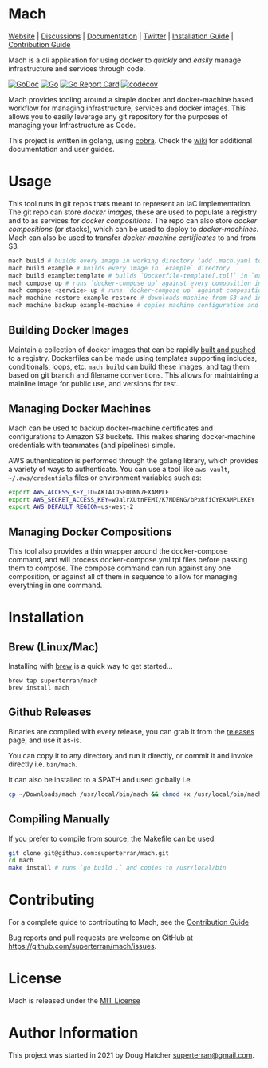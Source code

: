 # Mach

[Website](https://superterran.net/mach) |
[Discussions](https://github.com/superterran/mach/discussions) |
[Documentation](https://github.com/superterran/mach/wiki) |
[Twitter](https://twitter.com/superterran) |
[Installation Guide](https://github.com/superterran/mach/wiki/Installation) |
[Contribution Guide](CONTRIBUTING.md)

Mach is a cli application for using docker to *quickly* and *easily* manage infrastructure and services through code.

[![GoDoc](https://godoc.org/github.com/gohugoio/hugo?status.svg)](https://pkg.go.dev/github.com/superterran/mach)
[![Go](https://github.com/superterran/mach/actions/workflows/go.yml/badge.svg?branch=main)](https://github.com/superterran/mach/actions/workflows/go.yml) 
[![Go Report Card](https://goreportcard.com/badge/github.com/superterran/mach)](https://goreportcard.com/report/github.com/superterran/mach)
[![codecov](https://codecov.io/gh/superterran/mach/branch/main/graph/badge.svg?token=S48U2MJP9I)](https://codecov.io/gh/superterran/mach)

Mach provides tooling around a simple docker and docker-machine based workflow for managing infrastructure, services and docker images. This allows you to easily leverage any git repository for the purposes of managing your Infrastructure as Code. 

This project is written in golang, using [cobra](https://github.com/spf13/cobra). Check the [wiki](https://github.com/superterran/mach/wiki) for additional documentation and user guides. 
  
# Usage

This tool runs in git repos thats meant to represent an IaC implementation. The git repo can store _docker images_, these are used to populate a registry and to as services for _docker compositions_. The repo can also store _docker compositions_ (or stacks), which can be used to deploy to _docker-machines_. Mach can also be used to transfer _docker-machine certificates_ to and from S3. 

```bash
mach build # builds every image in working directory (add .mach.yaml to configure)
mach build example # builds every image in `example` directory
mach build example:template # builds `Dockerfile-template[.tpl]` in `example` directory 
mach compose up # runs `docker-compose up` against every composition in working directory (add .mach.yaml to configure)
mach compose <service> up # runs `docker-compose up` against composition that matches the service
mach machine restore example-restore # downloads machine from S3 and installs to ~/.docker/machine
mach machine backup example-machine # copies machine configuration and certs to S3
```

## Building Docker Images

Maintain a collection of docker images that can be rapidly [built and pushed](https://github.com/superterran/mach/wiki/Build-Command) to a registry. Dockerfiles can be made using templates supporting includes, conditionals, loops, etc. `mach build` can build these images, and tag them based on git branch and filename conventions. This allows for maintaining a mainline image for public use, and versions for test. 

## Managing Docker Machines

Mach can be used to backup docker-machine certificates and configurations to Amazon S3 buckets. This makes sharing docker-machine credentials with teammates (and pipelines) simple.

AWS authentication is performed through the golang library, which provides a variety of ways to authenticate. You can use a tool like `aws-vault`, `~/.aws/credentials` files or environment variables such as:

```bash
export AWS_ACCESS_KEY_ID=AKIAIOSFODNN7EXAMPLE
export AWS_SECRET_ACCESS_KEY=wJalrXUtnFEMI/K7MDENG/bPxRfiCYEXAMPLEKEY
export AWS_DEFAULT_REGION=us-west-2
```
## Managing Docker Compositions

This tool also provides a thin wrapper around the docker-compose command, and will process docker-compose.yml.tpl files before passing them to compose. The compose command can run against any one composition, or against all of them in sequence to allow for managing everything in one command. 

# Installation 



## Brew (Linux/Mac)

Installing with [brew](https://brew.sh/) is a quick way to get started...

```/bin/bash
brew tap superterran/mach
brew install mach
```

## Github Releases

Binaries are compiled with every release, you can grab it from the [releases](https://github.com/superterran/mach/releases/) page, and use it as-is. 

You can copy it to any directory and run it directly, or commit it and invoke directly i.e. `bin/mach`. 

It can also be installed to a $PATH and used globally i.e. 

```bash
cp ~/Downloads/mach /usr/local/bin/mach && chmod +x /usr/local/bin/mach
```

## Compiling Manually

If you prefer to compile from source, the Makefile can be used:

```bash
git clone git@github.com:superterran/mach.git 
cd mach
make install # runs `go build .` and copies to /usr/local/bin
```

# Contributing

For a complete guide to contributing to Mach, see the [Contribution Guide](CONTRIBUTING.md)

Bug reports and pull requests are welcome on GitHub at https://github.com/superterran/mach/issues. 

# License
Mach is released under the [MIT License](LICENSE)

# Author Information
This project was started in 2021 by Doug Hatcher <superterran@gmail.com>.
